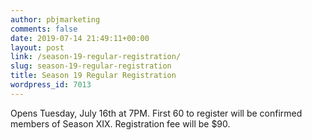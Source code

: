 ```yaml
---
author: pbjmarketing
comments: false
date: 2019-07-14 21:49:11+00:00
layout: post
link: /season-19-regular-registration/
slug: season-19-regular-registration
title: Season 19 Regular Registration
wordpress_id: 7013
---
```

Opens Tuesday, July 16th at 7PM. First 60 to register will be confirmed members of Season XIX. Registration fee will be $90.



